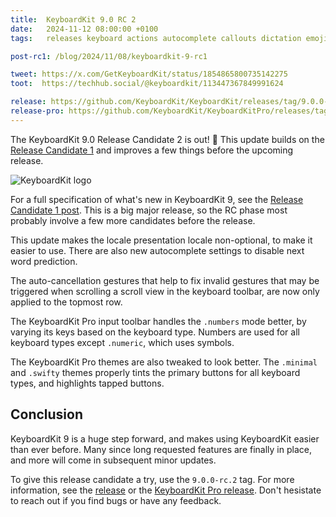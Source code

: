 ```yaml
---
title:  KeyboardKit 9.0 RC 2
date:   2024-11-12 08:00:00 +0100
tags:   releases keyboard actions autocomplete callouts dictation emojis external-keyboard feedback localization layout settings text-input pro

post-rc1: /blog/2024/11/08/keyboardkit-9-rc1

tweet: https://x.com/GetKeyboardKit/status/1854865800735142275
toot:  https://techhub.social/@keyboardkit/113447367849991624

release: https://github.com/KeyboardKit/KeyboardKit/releases/tag/9.0.0-rc.2
release-pro: https://github.com/KeyboardKit/KeyboardKitPro/releases/tag/9.0.0-rc.2
---
```


The KeyboardKit 9.0 Release Candidate 2 is out! 🚀 This update builds on the [Release Candidate 1]({{page.post-rc1}}) and improves a few things before the upcoming release.

![KeyboardKit logo]({{page.image}})

For a full specification of what's new in KeyboardKit 9, see the [Release Candidate 1 post]({{page.post-rc1}}). This is a big major release, so the RC phase most probably involve a few more candidates before the release.

This update makes the locale presentation locale non-optional, to make it easier to use. There are also new autocomplete settings to disable next word prediction.

The auto-cancellation gestures that help to fix invalid gestures that may be triggered when scrolling a scroll view in the keyboard toolbar, are now only applied to the topmost row.

The KeyboardKit Pro input toolbar handles the `.numbers` mode better, by varying its keys based on the keyboard type. Numbers are used for all keyboard types except `.numeric`, which uses symbols.

The KeyboardKit Pro themes are also tweaked to look better. The `.minimal` and `.swifty` themes properly tints the primary buttons for all keyboard types, and highlights tapped buttons.


## Conclusion

KeyboardKit 9 is a huge step forward, and makes using KeyboardKit easier than ever before. Many since long requested features are finally in place, and more will come in subsequent minor updates.

To give this release candidate a try, use the `9.0.0-rc.2` tag. For more information, see the [release]({{page.release}}) or the [KeyboardKit Pro release]({{page.release-pro}}). Don't hesistate to reach out if you find bugs or have any feedback.
